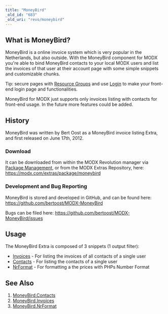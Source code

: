 ```yaml
---
title: "MoneyBird"
_old_id: "683"
_old_uri: "revo/moneybird"
---
```


## What is MoneyBird?

MoneyBird is a online invoice system which is very popular in the Netherlands, but also outside. With the MoneyBird component for MODX you're able to bind MoneyBird contacts to your local MODX users and list the invoices of that user at their account page with some simple snippets and customizable chunks.

Tip: secure pages with [Resource Groups](administering-your-site/security/resource-groups "Resource Groups") and use [Login](extras/login "Login") to make your front-end login page and functionalities.

MoneyBird for MODX just supports only invoices listing with contacts for front-end usage.
In the future more features could be added.

## History

MoneyBird was written by Bert Oost as a MoneyBird invoice listing Extra, and first released on June 17th, 2012.

### Download

It can be downloaded from within the MODX Revolution manager via [Package Management](developing-in-modx/advanced-development/package-management "Package Management"), or from the MODX Extras Repository, here: <https://modx.com/extras/package/moneybird>

### Development and Bug Reporting

MoneyBird is stored and developed in GitHub, and can be found here: <https://github.com/bertoost/MODX-MoneyBird>

Bugs can be filed here: <https://github.com/bertoost/MODX-MoneyBird/issues>

## Usage

The MoneyBird Extra is composed of 3 snippets (1 output filter):

- [Invoices](extras/moneybird/moneybird.invoices "MoneyBird.Invoices") - For listing the invoices of all contacts of a single user
- [Contacts](extras/moneybird/moneybird.contacts "MoneyBird.Contacts") - For listing the contacts of a single user
- [NrFormat](extras/moneybird/moneybird.nrformat "MoneyBird.NrFormat") - For formatting a the prices with PHPs Number Format

## See Also

1. [MoneyBird.Contacts](extras/moneybird/moneybird.contacts)
2. [MoneyBird.Invoices](extras/moneybird/moneybird.invoices)
3. [MoneyBird.NrFormat](extras/moneybird/moneybird.nrformat)
